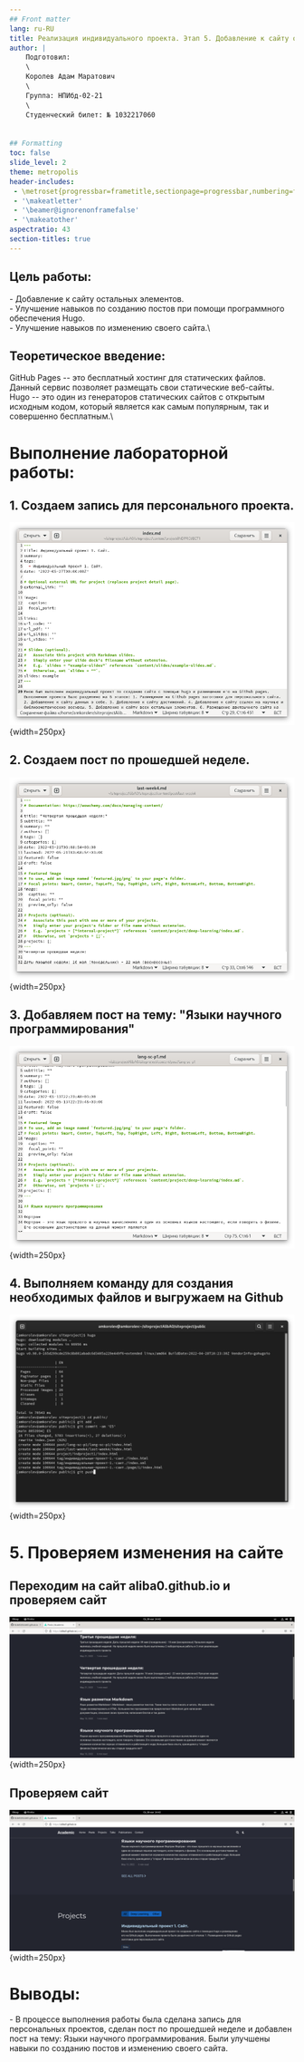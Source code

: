 ```yaml
---
## Front matter
lang: ru-RU
title: Реализация индивидуального проекта. Этап 5. Добавление к сайту остальных элементов
author: |
	Подготовил:
	\
	Королев Адам Маратович
	\
	Группа: НПИбд-02-21
	\
	Студенческий билет: № 1032217060


## Formatting
toc: false
slide_level: 2
theme: metropolis
header-includes: 
 - \metroset{progressbar=frametitle,sectionpage=progressbar,numbering=fraction}
 - '\makeatletter'
 - '\beamer@ignorenonframefalse'
 - '\makeatother'
aspectratio: 43
section-titles: true
---
```

## Цель работы:

\- Добавление к сайту остальных элементов.\
\- Улучшение навыков по созданию постов при помощи программного обеспечения Hugo.\
\- Улучшение навыков по изменению своего сайта.\


## Теоретическое введение:

GitHub Pages -- это бесплатный хостинг для статических файлов. Данный сервис позволяет размещать свои статические веб-сайты.\
Hugo -- это один из генераторов статических сайтов с открытым исходным кодом, который является как самым популярным, так и совершенно бесплатным.\


# Выполнение лабораторной работы:

## 1. Создаем запись для персонального проекта.
![Создаем запись](img/1.png){width=250px}



## 2. Создаем пост по прошедшей неделе.
![Создаем пост](img/2.png){width=250px}


## 3. Добавляем пост на тему: "Языки научного программирования"
![Добавляем пост](img/3.png){width=250px}


## 4. Выполняем команду для создания необходимых файлов и выгружаем на Github
![Выполняем команду для создания необходимых файлов и выгружаем на Github](img/4.png){width=250px}


# 5. Проверяем изменения на сайте

## Переходим на сайт aliba0.github.io и проверяем сайт
![Переходим на сайт aliba0.github.io и проверяем сайт](img/5.png){width=250px}

## Проверяем сайт
![Проверяем сайт](img/6.png){width=250px}


# Выводы:

\- В процессе выполнения работы была сделана запись для персональных проектов, сделан пост по прошедшей неделе и  добавлен пост на тему: Языки научного программирования. Были улучшены навыки по созданию постов и изменению своего сайта.

